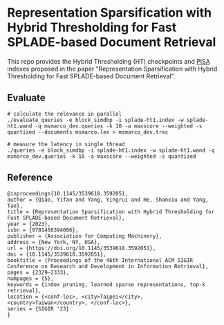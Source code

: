 # Representation Sparsification with Hybrid Thresholding for Fast SPLADE-based Document Retrieval

This repo provides the Hybrid Thresholding (HT) checkpoints and [PISA](https://github.com/pisa-engine/pisa) indexes proposed in the paper "Representation Sparsification with Hybrid Thresholding for Fast SPLADE-based Document Retrieval".

## Evaluate
```
# calculate the relevance in parallel
./evaluate_queries -e block_simdbp -i splade-ht1.index -w splade-ht1.wand -q msmarco_dev.queries -k 10 -a maxscore --weighted -s quantized --documents msmarco.lex > msmarco_dev.trec

# measure the latency in single thread
./queries -e block_simdbp -i splade-ht1.index -w splade-ht1.wand -q msmarco_dev.queries -k 10 -a maxscore --weighted -s quantized
```

## Reference

```
@inproceedings{10.1145/3539618.3592051,
author = {Qiao, Yifan and Yang, Yingrui and He, Shanxiu and Yang, Tao},
title = {Representation Sparsification with Hybrid Thresholding for Fast SPLADE-based Document Retrieval},
year = {2023},
isbn = {9781450394086},
publisher = {Association for Computing Machinery},
address = {New York, NY, USA},
url = {https://doi.org/10.1145/3539618.3592051},
doi = {10.1145/3539618.3592051},
booktitle = {Proceedings of the 46th International ACM SIGIR Conference on Research and Development in Information Retrieval},
pages = {2329–2333},
numpages = {5},
keywords = {index pruning, learned sparse representations, top-k retrieval},
location = {<conf-loc>, <city>Taipei</city>, <country>Taiwan</country>, </conf-loc>},
series = {SIGIR '23}
}
```

